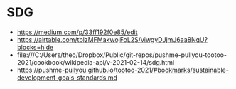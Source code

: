 # SDG

* https://medium.com/p/33ff192f0e85/edit
* https://airtable.com/tblzMFMakwojFoL2S/viwgyDJjmJ6aa8NqU?blocks=hide
* file:///C:/Users/theo/Dropbox/Public/git-repos/pushme-pullyou-tootoo-2021/cookbook/wikipedia-api/v-2021-02-14/sdg.html
* https://pushme-pullyou.github.io/tootoo-2021/#bookmarks/sustainable-development-goals-standards.md
